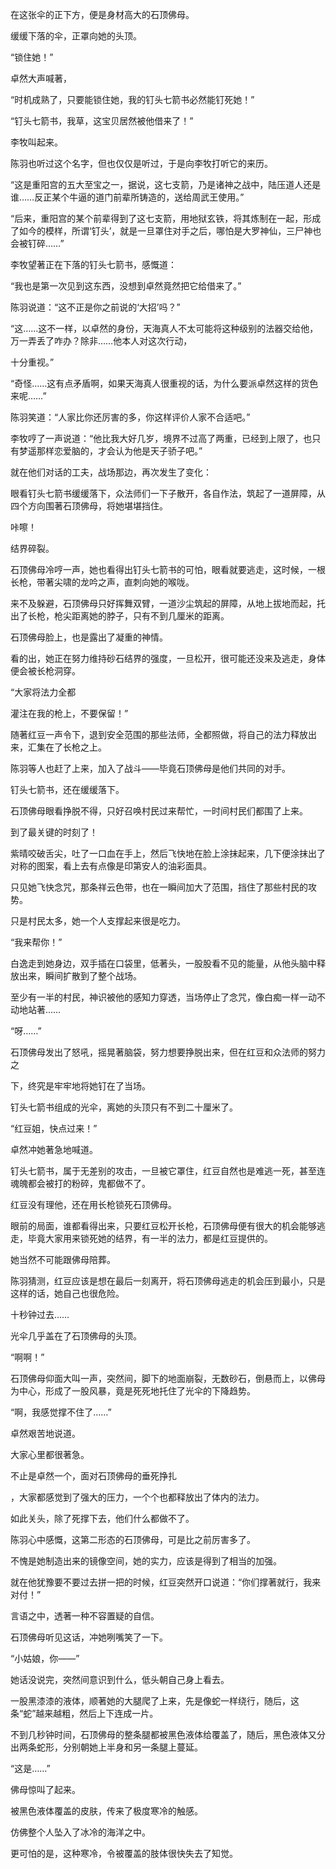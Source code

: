 在这张伞的正下方，便是身材高大的石顶佛母。

缓缓下落的伞，正罩向她的头顶。

“锁住她！”

卓然大声喊著，

“时机成熟了，只要能锁住她，我的钉头七箭书必然能钉死她！”

“钉头七箭书，我草，这宝贝居然被他借来了！”

李牧叫起来。

陈羽也听过这个名字，但也仅仅是听过，于是向李牧打听它的来历。

“这是重阳宫的五大至宝之一，据说，这七支箭，乃是诸神之战中，陆压道人还是谁……反正某个牛逼的道门前辈所铸造的，送给周武王使用。”

“后来，重阳宫的某个前辈得到了这七支箭，用地狱玄铁，将其炼制在一起，形成了如今的模样，所谓‘钉头’，就是一旦罩住对手之后，哪怕是大罗神仙，三尸神也会被钉碎……”

李牧望著正在下落的钉头七箭书，感慨道：

“我也是第一次见到这东西，没想到卓然竟然把它给借来了。”

陈羽说道：“这不正是你之前说的‘大招’吗？”

“这……这不一样，以卓然的身份，天海真人不太可能将这种级别的法器交给他，万一弄丢了咋办？除非……他本人对这次行动，

十分重视。”

“奇怪……这有点矛盾啊，如果天海真人很重视的话，为什么要派卓然这样的货色来呢……”

陈羽笑道：“人家比你还厉害的多，你这样评价人家不合适吧。”

李牧哼了一声说道：“他比我大好几岁，境界不过高了两重，已经到上限了，也只有梦遥那样恋爱脑的，才会认为他是天子骄子吧。”

就在他们对话的工夫，战场那边，再次发生了变化：

眼看钉头七箭书缓缓落下，众法师们一下子散开，各自作法，筑起了一道屏障，从四个方向围著石顶佛母，将她堪堪挡住。

咔嚓！

结界碎裂。

石顶佛母冷哼一声，她也看得出钉头七箭书的可怕，眼看就要逃走，这时候，一根长枪，带著尖啸的龙吟之声，直刺向她的喉咙。

来不及躲避，石顶佛母只好挥舞双臂，一道沙尘筑起的屏障，从地上拔地而起，托出了长枪，枪尖距离她的脖子，只有不到几厘米的距离。

石顶佛母脸上，也是露出了凝重的神情。

看的出，她正在努力维持砂石结界的强度，一旦松开，很可能还没来及逃走，身体便会被长枪洞穿。

“大家将法力全都

灌注在我的枪上，不要保留！”

随著红豆一声令下，退到安全范围的那些法师，全都照做，将自己的法力释放出来，汇集在了长枪之上。

陈羽等人也赶了上来，加入了战斗——毕竟石顶佛母是他们共同的对手。

钉头七箭书，还在缓缓落下。

石顶佛母眼看挣脱不得，只好召唤村民过来帮忙，一时间村民们都围了上来。

到了最关键的时刻了！

紫晴咬破舌尖，吐了一口血在手上，然后飞快地在脸上涂抹起来，几下便涂抹出了对称的图案，看上去有点像是印第安人的油彩面具。

只见她飞快念咒，那条祥云色带，也在一瞬间加大了范围，挡住了那些村民的攻势。

只是村民太多，她一个人支撑起来很是吃力。

“我来帮你！”

白逸走到她身边，双手插在口袋里，低著头，一股股看不见的能量，从他头脑中释放出来，瞬间扩散到了整个战场。

至少有一半的村民，神识被他的感知力穿透，当场停止了念咒，像白痴一样一动不动地站著……

“呀……”

石顶佛母发出了怒吼，摇晃著脑袋，努力想要挣脱出来，但在红豆和众法师的努力之

下，终究是牢牢地将她钉在了当场。

钉头七箭书组成的光伞，离她的头顶只有不到二十厘米了。

“红豆姐，快点过来！”

卓然冲她著急地喊道。

钉头七箭书，属于无差别的攻击，一旦被它罩住，红豆自然也是难逃一死，甚至连魂魄都会被打的粉碎，鬼都做不了。

红豆没有理他，还在用长枪锁死石顶佛母。

眼前的局面，谁都看得出来，只要红豆松开长枪，石顶佛母便有很大的机会能够逃走，毕竟大家用来锁死她的结界，有一半的法力，都是红豆提供的。

她当然不可能跟佛母陪葬。

陈羽猜测，红豆应该是想在最后一刻离开，将石顶佛母逃走的机会压到最小，只是这样的话，她自己也很危险。

十秒钟过去……

光伞几乎盖在了石顶佛母的头顶。

“啊啊！”

石顶佛母仰面大叫一声，突然间，脚下的地面崩裂，无数砂石，倒悬而上，以佛母为中心，形成了一股风暴，竟是死死地托住了光伞的下降趋势。

“啊，我感觉撑不住了……”

卓然艰苦地说道。

大家心里都很著急。

不止是卓然一个，面对石顶佛母的垂死挣扎

，大家都感觉到了强大的压力，一个个也都释放出了体内的法力。

如此关头，除了死撑下去，他们什么都做不了。

陈羽心中感慨，这第二形态的石顶佛母，可是比之前厉害多了。

不愧是她制造出来的镜像空间，她的实力，应该是得到了相当的加强。

就在他犹豫要不要过去拼一把的时候，红豆突然开口说道：“你们撑著就行，我来对付！”

言语之中，透著一种不容置疑的自信。

石顶佛母听见这话，冲她咧嘴笑了一下。

“小姑娘，你——”

她话没说完，突然间意识到什么，低头朝自己身上看去。

一股黑漆漆的液体，顺著她的大腿爬了上来，先是像蛇一样绕行，随后，这条“蛇”越来越粗，然后上下连成一片。

不到几秒钟时间，石顶佛母的整条腿都被黑色液体给覆盖了，随后，黑色液体又分出两条蛇形，分别朝她上半身和另一条腿上蔓延。

“这是……”

佛母惊叫了起来。

被黑色液体覆盖的皮肤，传来了极度寒冷的触感。

仿佛整个人坠入了冰冷的海洋之中。

更可怕的是，这种寒冷，令被覆盖的肢体很快失去了知觉。
